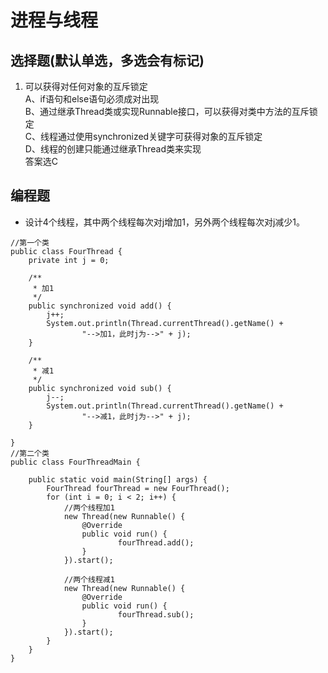 # 进程与线程

## 选择题(默认单选，多选会有标记) 
1. 可以获得对任何对象的互斥锁定  
A、if语句和else语句必须成对出现  
B、通过继承Thread类或实现Runnable接口，可以获得对类中方法的互斥锁定  
C、线程通过使用synchronized关键字可获得对象的互斥锁定  
D、线程的创建只能通过继承Thread类来实现  
答案选C  

## 编程题
- 设计4个线程，其中两个线程每次对j增加1，另外两个线程每次对j减少1。
```
//第一个类
public class FourThread {
    private int j = 0;

    /**
     * 加1
     */
    public synchronized void add() {
        j++;
        System.out.println(Thread.currentThread().getName() +
                "-->加1，此时j为-->" + j);
    }

    /**
     * 减1
     */
    public synchronized void sub() {
        j--;
        System.out.println(Thread.currentThread().getName() +
                "-->减1，此时j为-->" + j);
    }

}
//第二个类
public class FourThreadMain {

    public static void main(String[] args) {
        FourThread fourThread = new FourThread();
        for (int i = 0; i < 2; i++) {
            //两个线程加1
            new Thread(new Runnable() {
                @Override
                public void run() {
                        fourThread.add();
                }
            }).start();

            //两个线程减1
            new Thread(new Runnable() {
                @Override
                public void run() {
                        fourThread.sub();
                }
            }).start();
        }
    }
}
```